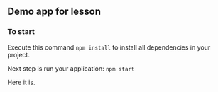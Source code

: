 ## Demo app for lesson
### To start
Execute this command  `npm install` to install all dependencies in your project.

Next step is run your application:  `npm start`

Here it is.
